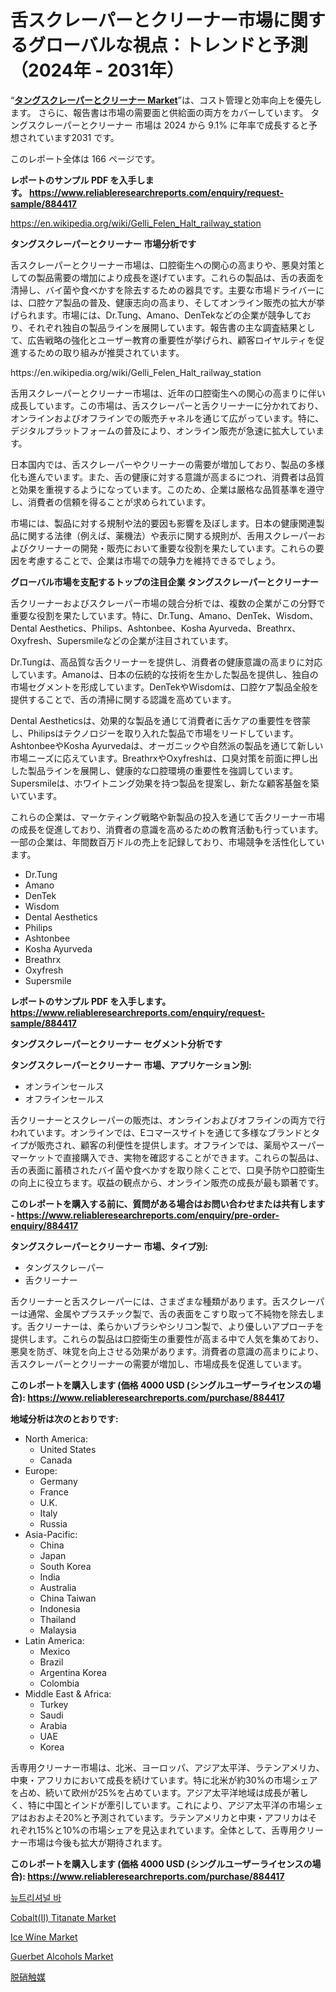 <p><h1>舌スクレーパーとクリーナー市場に関するグローバルな視点：トレンドと予測（2024年 - 2031年）</h1></p><p>&ldquo;<strong><a href="https://www.reliableresearchreports.com/tongue-scrapers-and-cleaners-r884417">タングスクレーパーとクリーナー Market</a></strong>&rdquo;は、コスト管理と効率向上を優先します。 さらに、報告書は市場の需要面と供給面の両方をカバーしています。 タングスクレーパーとクリーナー 市場は 2024 から 9.1% に年率で成長すると予想されています2031 です。</p>
<p>このレポート全体は 166 ページです。</p>
<p><strong>レポートのサンプル PDF を入手します。&nbsp;<a href="https://www.reliableresearchreports.com/enquiry/request-sample/884417">https://www.reliableresearchreports.com/enquiry/request-sample/884417</a></strong></p>
<p><a href="https://en.wikipedia.org/wiki/Gelli_Felen_Halt_railway_station">https://en.wikipedia.org/wiki/Gelli_Felen_Halt_railway_station</a></p>
<p><strong>タングスクレーパーとクリーナー 市場分析です</strong></p>
<p><p>舌スクレーパーとクリーナー市場は、口腔衛生への関心の高まりや、悪臭対策としての製品需要の増加により成長を遂げています。これらの製品は、舌の表面を清掃し、バイ菌や食べかすを除去するための器具です。主要な市場ドライバーには、口腔ケア製品の普及、健康志向の高まり、そしてオンライン販売の拡大が挙げられます。市場には、Dr.Tung、Amano、DenTekなどの企業が競争しており、それぞれ独自の製品ラインを展開しています。報告書の主な調査結果として、広告戦略の強化とユーザー教育の重要性が挙げられ、顧客ロイヤルティを促進するための取り組みが推奨されています。</p></p>
<p>https://en.wikipedia.org/wiki/Gelli_Felen_Halt_railway_station</p>
<p><p>舌用スクレーパーとクリーナー市場は、近年の口腔衛生への関心の高まりに伴い成長しています。この市場は、舌スクレーパーと舌クリーナーに分かれており、オンラインおよびオフラインでの販売チャネルを通じて広がっています。特に、デジタルプラットフォームの普及により、オンライン販売が急速に拡大しています。</p><p>日本国内では、舌スクレーパーやクリーナーの需要が増加しており、製品の多様化も進んでいます。また、舌の健康に対する意識が高まるにつれ、消費者は品質と効果を重視するようになっています。このため、企業は厳格な品質基準を遵守し、消費者の信頼を得ることが求められています。</p><p>市場には、製品に対する規制や法的要因も影響を及ぼします。日本の健康関連製品に関する法律（例えば、薬機法）や表示に関する規則が、舌用スクレーパーおよびクリーナーの開発・販売において重要な役割を果たしています。これらの要因を考慮することで、企業は市場での競争力を維持できるでしょう。</p></p>
<p><strong>グローバル市場を支配するトップの注目企業 タングスクレーパーとクリーナー</strong></p>
<p><p>舌クリーナーおよびスクレーパー市場の競合分析では、複数の企業がこの分野で重要な役割を果たしています。特に、Dr.Tung、Amano、DenTek、Wisdom、Dental Aesthetics、Philips、Ashtonbee、Kosha Ayurveda、Breathrx、Oxyfresh、Supersmileなどの企業が注目されています。</p><p>Dr.Tungは、高品質な舌クリーナーを提供し、消費者の健康意識の高まりに対応しています。Amanoは、日本の伝統的な技術を生かした製品を提供し、独自の市場セグメントを形成しています。DenTekやWisdomは、口腔ケア製品全般を提供することで、舌の清掃に関する認識を高めています。</p><p>Dental Aestheticsは、効果的な製品を通じて消費者に舌ケアの重要性を啓蒙し、Philipsはテクノロジーを取り入れた製品で市場をリードしています。AshtonbeeやKosha Ayurvedaは、オーガニックや自然派の製品を通じて新しい市場ニーズに応えています。BreathrxやOxyfreshは、口臭対策を前面に押し出した製品ラインを展開し、健康的な口腔環境の重要性を強調しています。Supersmileは、ホワイトニング効果を持つ製品を提案し、新たな顧客基盤を築いています。</p><p>これらの企業は、マーケティング戦略や新製品の投入を通じて舌クリーナー市場の成長を促進しており、消費者の意識を高めるための教育活動も行っています。一部の企業は、年間数百万ドルの売上を記録しており、市場競争を活性化しています。</p></p>
<p><ul><li>Dr.Tung</li><li>Amano</li><li>DenTek</li><li>Wisdom</li><li>Dental Aesthetics</li><li>Philips</li><li>Ashtonbee</li><li>Kosha Ayurveda</li><li>Breathrx</li><li>Oxyfresh</li><li>Supersmile</li></ul></p>
<p><strong>レポートのサンプル PDF を入手します。 <a href="https://www.reliableresearchreports.com/enquiry/request-sample/884417">https://www.reliableresearchreports.com/enquiry/request-sample/884417</a></strong></p>
<p><strong>タングスクレーパーとクリーナー セグメント分析です</strong></p>
<p><strong>タングスクレーパーとクリーナー 市場、アプリケーション別:</strong></p>
<p><ul><li>オンラインセールス</li><li>オフラインセールス</li></ul></p>
<p><p>舌クリーナーとスクレーパーの販売は、オンラインおよびオフラインの両方で行われています。オンラインでは、Eコマースサイトを通じて多様なブランドとタイプが販売され、顧客の利便性を提供します。オフラインでは、薬局やスーパーマーケットで直接購入でき、実物を確認することができます。これらの製品は、舌の表面に蓄積されたバイ菌や食べかすを取り除くことで、口臭予防や口腔衛生の向上に役立ちます。収益の観点から、オンライン販売の成長が最も顕著です。</p></p>
<p><strong>このレポートを購入する前に、質問がある場合はお問い合わせまたは共有します - <a href="https://www.reliableresearchreports.com/enquiry/pre-order-enquiry/884417">https://www.reliableresearchreports.com/enquiry/pre-order-enquiry/884417</a></strong></p>
<p><strong>タングスクレーパーとクリーナー 市場、タイプ別:</strong></p>
<p><ul><li>タングスクレーパー</li><li>舌クリーナー</li></ul></p>
<p><p>舌クリーナーと舌スクレーパーには、さまざまな種類があります。舌スクレーパーは通常、金属やプラスチック製で、舌の表面をこすり取って不純物を除去します。舌クリーナーは、柔らかいブラシやシリコン製で、より優しいアプローチを提供します。これらの製品は口腔衛生の重要性が高まる中で人気を集めており、悪臭を防ぎ、味覚を向上させる効果があります。消費者の意識の高まりにより、舌スクレーパーとクリーナーの需要が増加し、市場成長を促進しています。</p></p>
<p><strong>このレポートを購入します (価格 4000 USD (シングルユーザーライセンスの場合): <a href="https://www.reliableresearchreports.com/purchase/884417">https://www.reliableresearchreports.com/purchase/884417</a></strong></p>
<p><strong>地域分析は次のとおりです:</strong></p>
<p><ul>
    <li>
        North America:
        <ul>
            <li>United States</li>
            <li>Canada</li>
        </ul>
    </li>
    <li>
        Europe:
        <ul>
            <li>Germany</li>
            <li>France</li>
            <li>U.K.</li>
            <li>Italy</li>
            <li>Russia</li>
        </ul>
    </li>
    <li>
        Asia-Pacific:
        <ul>
            <li>China</li>
            <li>Japan</li>
            <li>South Korea</li>
            <li>India</li>
            <li>Australia</li>
            <li>China Taiwan</li>
            <li>Indonesia</li>
            <li>Thailand</li>
            <li>Malaysia</li>
        </ul>
    </li>
    <li>
        Latin America:
        <ul>
            <li>Mexico</li>
            <li>Brazil</li>
            <li>Argentina Korea</li>
            <li>Colombia</li>
        </ul>
    </li>
    <li>
        Middle East & Africa:
        <ul>
            <li>Turkey</li>
            <li>Saudi</li>
            <li>Arabia</li>
            <li>UAE</li>
            <li>Korea</li>
        </ul>
    </li>
    </ul></p>
<p><p>舌専用クリーナー市場は、北米、ヨーロッパ、アジア太平洋、ラテンアメリカ、中東・アフリカにおいて成長を続けています。特に北米が約30%の市場シェアを占め、続いて欧州が25%を占めています。アジア太平洋地域は成長が著しく、特に中国とインドが牽引しています。これにより、アジア太平洋の市場シェアはおおよそ20%と予測されています。ラテンアメリカと中東・アフリカはそれぞれ15%と10%の市場シェアを見込まれています。全体として、舌専用クリーナー市場は今後も拡大が期待されます。</p></p>
<p><strong>このレポートを購入します (価格 4000 USD (シングルユーザーライセンスの場合): <a href="https://www.reliableresearchreports.com/purchase/884417">https://www.reliableresearchreports.com/purchase/884417</a></strong></p>
<p><p><a href="https://medium.com/@serenitywlt52/%EC%98%81%EC%96%91-%EB%B0%94-%EC%82%B0%EC%97%85-%EB%B6%84%EC%84%9D-%EB%B3%B4%EA%B3%A0%EC%84%9C-%EC%9D%91%EC%9A%A9-%ED%94%84%EB%A1%9C%EA%B7%B8%EB%9E%A8-%EC%A7%80%EC%97%AD-%EA%B2%BD%EC%9F%81-%EC%A0%84%EB%9E%B5%EC%97%90-%EB%94%B0%EB%A5%B8-%EC%8B%9C%EC%9E%A5-%EA%B7%9C%EB%AA%A8-%EC%A0%90%EC%9C%A0%EC%9C%A8-%ED%8A%B8%EB%A0%8C%EB%93%9C-2024-2031-ffa93b08a54d">뉴트리셔널 바</a></p><p><a href="https://medium.com/@soloncarter1929/insights-into-cobalt-ii-titanate-market-share-and-competitive-landscape-for-period-from-2024-to-ecf95122e8e0">Cobalt(II) Titanate Market</a></p><p><a href="https://www.linkedin.com/pulse/global-ice-wine-industry-research-report-competitive-landscape-efvbc?trackingId=AUepsYflQhyAgHrqGg7Yvg%3D%3D">Ice Wine Market</a></p><p><a href="https://www.linkedin.com/pulse/guerbet-alcohols-industry-forecast-market-shifts-strategic-ehphe?trackingId=oUOyBlQ4SaqDQTR3zWYW7w%3D%3D">Guerbet Alcohols Market</a></p><p><a href="https://medium.com/@hornbakerbarbara/2024%E5%B9%B4%E3%81%8B%E3%82%892031%E5%B9%B4%E3%81%BE%E3%81%A7%E3%81%AE%E3%83%87%E3%83%8E%E3%82%A4%E3%83%89%E3%82%AD%E3%83%A3%E3%82%BF%E3%83%AA%E3%82%B9%E3%83%88%E5%B8%82%E5%A0%B4%E3%81%AE%E6%96%B0%E8%88%88%E3%83%88%E3%83%AC%E3%83%B3%E3%83%89-%E4%B8%96%E7%95%8C%E5%B1%95%E6%9C%9B%E3%81%A8%E5%B0%86%E6%9D%A5%E3%81%AE%E5%B1%95%E6%9C%9B-5bf7ae567fdf">脱硝触媒</a></p></p>